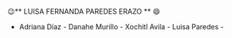    :wink:** LUISA FERNANDA PAREDES ERAZO ** :smile:
- Adriana Díaz - Danahe Murillo -   Xochitl Avila - Luisa Paredes - 
